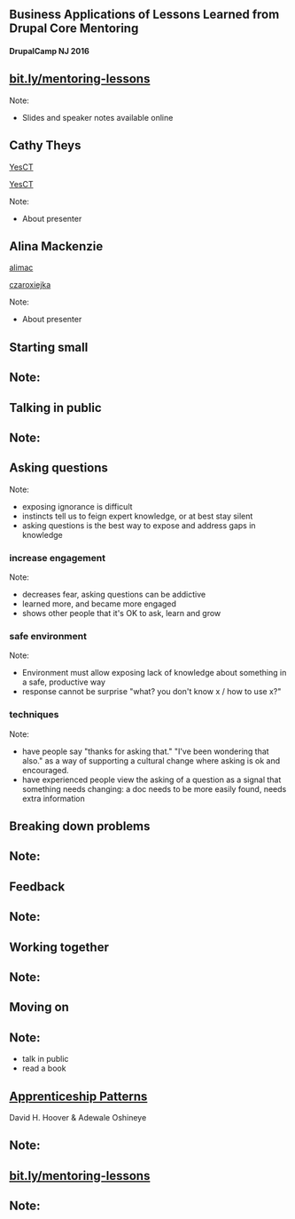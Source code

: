 ## Business Applications of Lessons Learned from Drupal Core Mentoring
#### DrupalCamp NJ 2016



## [bit.ly/mentoring-lessons](http://bit.ly/mentoring-lessons)

Note:
- Slides and speaker notes available online



## Cathy Theys

<a href="https://www.drupal.org/u/yesct"><i class="fa fa-drupal"></i> YesCT</a>

<a href="https://twitter.com/yesct"><i class="fa fa-twitter"></i> YesCT</a>

Note:
- About presenter



## Alina Mackenzie

<a href="https://www.drupal.org/u/alimac"><i class="fa fa-drupal"></i> alimac</a>

<a href="https://twitter.com/czaroxiejka"><i class="fa fa-twitter"></i> czaroxiejka</a>

Note:
- About presenter




<!-- .slide: data-background="custom/images/" data-background-size="" data-state="show-header" data-header="" -->
## Starting small

Note:
-



<!-- .slide: data-background="custom/images/" data-background-size="" data-state="show-header" data-header="" -->
## Talking in public

Note:
-



<!-- .slide: data-background="custom/images/" data-background-size="" data-state="show-header" data-header="" -->
## Asking questions

Note:
- exposing ignorance is difficult
- instincts tell us to feign expert knowledge, or at best stay silent
- asking questions is the best way to expose and address gaps in knowledge



### increase engagement

Note:
- decreases fear, asking questions can be addictive
- learned more, and became more engaged
- shows other people that it's OK to ask, learn and grow



### safe environment

Note:
- Environment must allow exposing lack of knowledge about something in a safe, productive way
- response cannot be surprise "what? you don't know x / how to use x?"



### techniques

Note:
- have people say "thanks for asking that." "I've been wondering that also." as a way of supporting a cultural change where asking is ok and encouraged.
- have experienced people view the asking of a question as a signal that something needs changing: a doc needs to be more easily found, needs extra information




<!-- .slide: data-background="custom/images/" data-background-size="" data-state="show-header" data-header="" -->
## Breaking down problems

Note:
-



<!-- .slide: data-background="custom/images/" data-background-size="" data-state="show-header" data-header="" -->
## Feedback

Note:
-



<!-- .slide: data-background="custom/images/" data-background-size="" data-state="show-header" data-header="" -->
## Working together

Note:
-



<!-- .slide: data-background="custom/images/" data-background-size="" data-state="show-header" data-header="" -->
## Moving on

Note:
-



<!-- .slide: data-background="custom/images/" data-background-size="" data-state="show-header" data-header="" -->
- talk in public <!-- .element: class="fragment" -->
- read a book <!-- .element: class="fragment" -->



## [Apprenticeship Patterns](http://chimera.labs.oreilly.com/books/1234000001813/index.html)</span>
David H. Hoover & Adewale Oshineye

Note:
-



<!-- .slide: data-background="custom/images/" data-background-size="" data-state="show-header" data-header="" -->
## [bit.ly/mentoring-lessons](http://bit.ly/mentoring-lessons)

Note:
-
